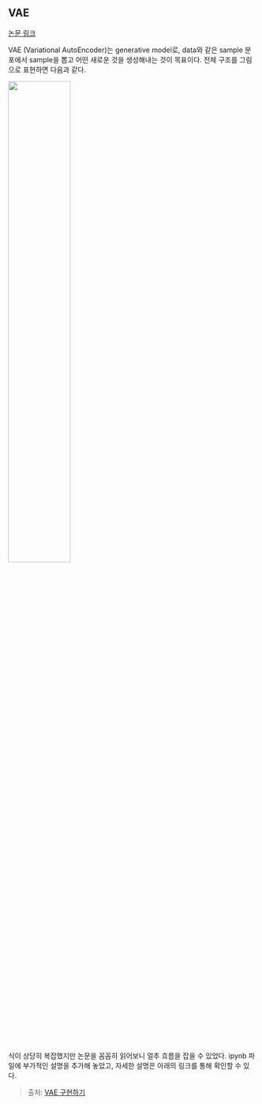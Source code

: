## VAE

[논문 링크](https://arxiv.org/abs/1312.6114)

VAE (Variational AutoEncoder)는 generative model로, data와 같은 sample 분포에서 sample을 뽑고 어떤 새로운 것을 생성해내는 것이 목표이다. 전체 구조를 그림으로 표현하면 다음과 같다.

<img src="https://github.com/mathdoyun/VAE/assets/135238974/5dc1e71a-3010-4f35-bf50-632e0a72efd7" width="50%" height="50%"/>

식이 상당히 복잡했지만 논문을 꼼꼼히 읽어보니 얼추 흐름을 잡을 수 있었다. ipynb 파일에 부가적인 설명을 추가해 놓았고, 자세한 설명은 아래의 링크를 통해 확인할 수 있다.

> 출처: [VAE 구현하기](https://velog.io/@hong_journey/VAEVariational-AutoEncoder-%EA%B5%AC%ED%98%84%ED%95%98%EA%B8%B0)
